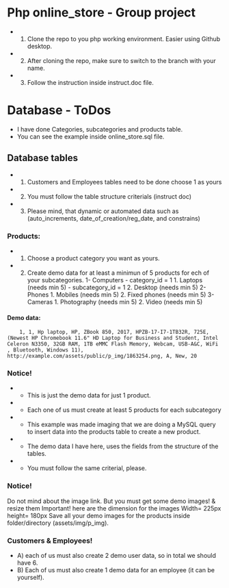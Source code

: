 # Php online_store - Group project
- 1) Clone the repo to you php working environment. Easier using Github desktop.
- 2) After cloning the repo, make sure to switch to the branch with your name.
- 3) Follow the instruction inside instruct.doc file.
# Database - ToDos
- I have done Categories, subcategories and products table.
- You can see the example inside online_store.sql file.
## Database tables
- 1) Customers and Employees tables need to be done choose 1 as yours
- 2) You must follow the table structure criterials (instruct doc)
- 3) Please mind, that dynamic or automated data such as (auto_increments, date_of_creation/reg_date, and constrains)
### Products:
- 1) Choose a product category you want as yours.
- 2) Create demo data for at least a minimun of 5 products for ech of your subcategories.
        1-  Computers - category_id = 1
            1.	Laptops (needs min 5) - subcategory_id = 1
            2.	Desktop (needs min 5)
        2-	Phones
            1.	Mobiles (needs min 5)
            2.	Fixed phones (needs min 5)
        3-	Cameras
            1.	Photography (needs min 5)
            2.	Video (needs min 5)
#### Demo data: 
        1, 1, Hp laptop, HP, ZBook 850, 2017, HPZB-17-I7-1TB32R, 725E, (Newest HP Chromebook 11.6" HD Laptop for Business and Student, Intel Celeron N3350, 32GB RAM, 1TB eMMC Flash Memory, Webcam, USB-A&C, WiFi , Bluetooth, Windows 11), http://example.com/assets/public/p_img/1863254.png, A, New, 20
### Notice!
- - This is just the demo data for just 1 product. 
- - Each one of us must create at least 5 products for each subcategory
- - This example was made imaging that we are doing a MySQL query to insert data into the products table to create a new product.
- - The demo data I have here, uses the fields from the structure of  the tables.
- - You must follow the same criterial, please.
### Notice!
Do not mind about the image link.
But you must get some demo images! & resize them Important!
here are the dimension for the images 
    Width= 225px
    height= 180px
Save all your demo images for the products inside folder/directory (assets/img/p_img).
### Customers & Employees!
- A)	each of us must also create 2 demo user data, so in total we should have 6.
- B)	Each of us must also create 1 demo data for an employee (it can be yourself).

